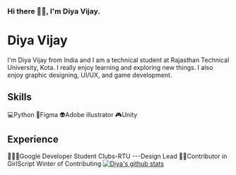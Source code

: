 ### Hi there 👋🏻, I'm Diya Vijay.

# Diya Vijay
I'm Diya Vijay from India and I am a technical student at Rajasthan Technical University, Kota. I really enjoy learning and exploring new things. I also enjoy graphic designing, UI/UX, and game development. 
## Skills 
💻Python
📱Figma
👽Adobe illustrator
🎮Unity
## Experience
👩🏻‍💼Google Developer Student Clubs-RTU ---Design Lead 
🤝🏻Contributor in GirlScript Winter of Contributing
[![Diya's github stats](https://github-readme-stats.vercel.app/api?username=DiyaVj)](https://github.com/DiyaVj/github-readme-stats)
